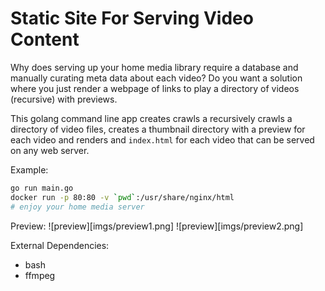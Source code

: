 # Static Site For Serving Video Content

Why does serving up your home media library require a database and manually curating meta data about each video? Do you want a solution where you just render a webpage of links to play a directory of videos (recursive) with previews.

This golang command line app creates crawls a recursively crawls a directory of video files, creates a thumbnail directory with a preview for each video and renders and `index.html` for each video that can be served on any web server.

Example:

``` bash
go run main.go
docker run -p 80:80 -v `pwd`:/usr/share/nginx/html
# enjoy your home media server
```

Preview:
![preview][imgs/preview1.png]
![preview][imgs/preview2.png]

External Dependencies:
- bash
- ffmpeg
